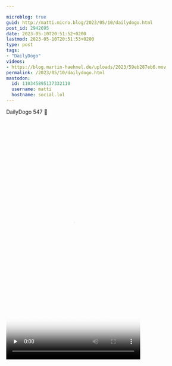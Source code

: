 ```yaml
---

microblog: true
guid: http://matti.micro.blog/2023/05/10/dailydogo.html
post_id: 2942695
date: 2023-05-10T20:51:52+0200
lastmod: 2023-05-10T20:51:53+0200
type: post
tags:
- "DailyDogo"
videos:
- https://blog.martin-haehnel.de/uploads/2023/59eb287eb6.mov
permalink: /2023/05/10/dailydogo.html
mastodon:
  id: 110345895137332110
  username: matti
  hostname: social.lol
---
```

DailyDogo 547 🐶

<video controls="controls" playsinline="playsinline" src="https://blog.martin-haehnel.de/uploads/2023/59eb287eb6.mov" width="360" height="640" poster="https://blog.martin-haehnel.de/uploads/2023/bb6cb04686.png" preload="none"></video>
